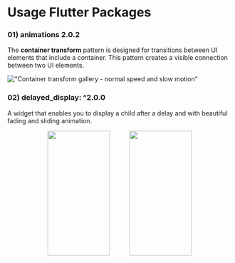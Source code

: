 # Usage Flutter Packages


### 01) animations 2.0.2

The **container transform** pattern is designed for transitions between UI elements that include a container. This pattern creates a visible connection between two UI elements.

!["Container transform gallery - normal speed and slow motion"](https://github.com/flutter/packages/raw/master/packages/animations/example/demo_gifs/container_transform_lineup.gif)


### 02) delayed_display: ^2.0.0

A widget that enables you to display a child after a delay and with beautiful fading and sliding animation.

<p align="center">
<img src="https://raw.githubusercontent.com/ThomasEcalle/delayed_display/master/documentation/horizontal.gif" width="140" height="280" hspace="20"/>

<img src="https://raw.githubusercontent.com/ThomasEcalle/delayed_display/master/documentation/vertical.gif" width="140" height="280" hspace="20"/>
</p>
